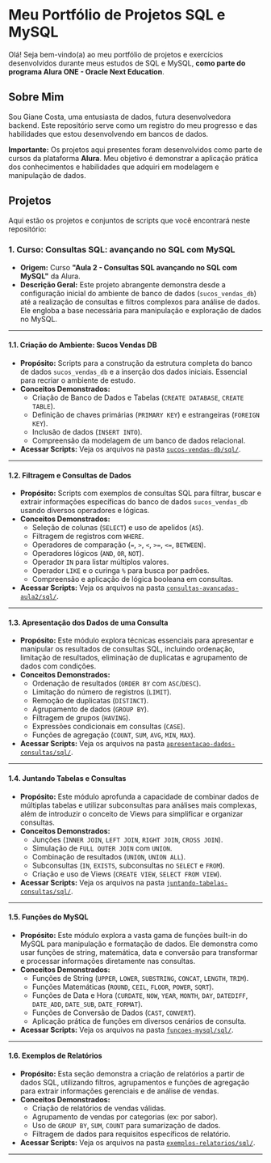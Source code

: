 # Meu Portfólio de Projetos SQL e MySQL 

Olá! Seja bem-vindo(a) ao meu portfólio de projetos e exercícios desenvolvidos durante meus estudos de SQL e MySQL, **como parte do programa Alura ONE - Oracle Next Education**.

## Sobre Mim
Sou Giane Costa, uma entusiasta de dados, futura desenvolvedora backend. Este repositório serve como um registro do meu progresso e das habilidades que estou desenvolvendo em bancos de dados.

**Importante:** Os projetos aqui presentes foram desenvolvidos como parte de cursos da plataforma **Alura**. Meu objetivo é demonstrar a aplicação prática dos conhecimentos e habilidades que adquiri em modelagem e manipulação de dados.


## Projetos
Aqui estão os projetos e conjuntos de scripts que você encontrará neste repositório:

### 1. Curso: Consultas SQL: avançando no SQL com MySQL 
* **Origem:** Curso **"Aula 2 - Consultas SQL avançando no SQL com MySQL"** da Alura.
* **Descrição Geral:** Este projeto abrangente demonstra desde a configuração inicial do ambiente de banco de dados (`sucos_vendas_db`) até a realização de consultas e filtros complexos para análise de dados. Ele engloba a base necessária para manipulação e exploração de dados no MySQL.
---

#### 1.1. Criação do Ambiente: Sucos Vendas DB 
* **Propósito:** Scripts para a construção da estrutura completa do banco de dados `sucos_vendas_db` e a inserção dos dados iniciais. Essencial para recriar o ambiente de estudo.
* **Conceitos Demonstrados:**
    * Criação de Banco de Dados e Tabelas (`CREATE DATABASE`, `CREATE TABLE`).
    * Definição de chaves primárias (`PRIMARY KEY`) e estrangeiras (`FOREIGN KEY`).
    * Inclusão de dados (`INSERT INTO`).
    * Compreensão da modelagem de um banco de dados relacional.
* **Acessar Scripts:** Veja os arquivos na pasta [`sucos-vendas-db/sql/`](https://github.com/Giane10/meu-portfolio-sql-mysql/tree/main/sucos-vendas-db/sql/).
---

#### 1.2. Filtragem e Consultas de Dados 
* **Propósito:** Scripts com exemplos de consultas SQL para filtrar, buscar e extrair informações específicas do banco de dados `sucos_vendas_db` usando diversos operadores e lógicas.
* **Conceitos Demonstrados:**
    * Seleção de colunas (`SELECT`) e uso de apelidos (`AS`).
    * Filtragem de registros com `WHERE`.
    * Operadores de comparação (`=`, `>`, `<`, `>=`, `<=`, `BETWEEN`).
    * Operadores lógicos (`AND`, `OR`, `NOT`).
    * Operador `IN` para listar múltiplos valores.
    * Operador `LIKE` e o curinga `%` para busca por padrões.
    * Compreensão e aplicação de lógica booleana em consultas.
* **Acessar Scripts:** Veja os arquivos na pasta [`consultas-avancadas-aula2/sql/`](https://github.com/Giane10/meu-portfolio-sql-mysql/tree/main/consultas-avancadas-aula2/sql/).
---

#### 1.3. Apresentação dos Dados de uma Consulta 
* **Propósito:** Este módulo explora técnicas essenciais para apresentar e manipular os resultados de consultas SQL, incluindo ordenação, limitação de resultados, eliminação de duplicatas e agrupamento de dados com condições.
* **Conceitos Demonstrados:**
    * Ordenação de resultados (`ORDER BY` com `ASC`/`DESC`).
    * Limitação do número de registros (`LIMIT`).
    * Remoção de duplicatas (`DISTINCT`).
    * Agrupamento de dados (`GROUP BY`).
    * Filtragem de grupos (`HAVING`).
    * Expressões condicionais em consultas (`CASE`).
    * Funções de agregação (`COUNT`, `SUM`, `AVG`, `MIN`, `MAX`).
* **Acessar Scripts:** Veja os arquivos na pasta [`apresentacao-dados-consultas/sql/`](https://github.com/Giane10/meu-portfolio-sql-mysql/tree/main/apresentacao-dados-consultas/sql/).
---

#### 1.4. Juntando Tabelas e Consultas 
* **Propósito:** Este módulo aprofunda a capacidade de combinar dados de múltiplas tabelas e utilizar subconsultas para análises mais complexas, além de introduzir o conceito de Views para simplificar e organizar consultas.
* **Conceitos Demonstrados:**
    * Junções (`INNER JOIN`, `LEFT JOIN`, `RIGHT JOIN`, `CROSS JOIN`).
    * Simulação de `FULL OUTER JOIN` com `UNION`.
    * Combinação de resultados (`UNION`, `UNION ALL`).
    * Subconsultas (`IN`, `EXISTS`, subconsultas no `SELECT` e `FROM`).
    * Criação e uso de Views (`CREATE VIEW`, `SELECT FROM VIEW`).
* **Acessar Scripts:** Veja os arquivos na pasta [`juntando-tabelas-consultas/sql/`](https://github.com/Giane10/meu-portfolio-sql-mysql/tree/main/juntando-tabelas-consultas/sql/).
---

#### 1.5. Funções do MySQL 
* **Propósito:** Este módulo explora a vasta gama de funções built-in do MySQL para manipulação e formatação de dados. Ele demonstra como usar funções de string, matemática, data e conversão para transformar e processar informações diretamente nas consultas.
* **Conceitos Demonstrados:**
    * Funções de String (`UPPER`, `LOWER`, `SUBSTRING`, `CONCAT`, `LENGTH`, `TRIM`).
    * Funções Matemáticas (`ROUND`, `CEIL`, `FLOOR`, `POWER`, `SQRT`).
    * Funções de Data e Hora (`CURDATE`, `NOW`, `YEAR`, `MONTH`, `DAY`, `DATEDIFF`, `DATE_ADD`, `DATE_SUB`, `DATE_FORMAT`).
    * Funções de Conversão de Dados (`CAST`, `CONVERT`).
    * Aplicação prática de funções em diversos cenários de consulta.
* **Acessar Scripts:** Veja os arquivos na pasta [`funcoes-mysql/sql/`](https://github.com/Giane10/meu-portfolio-sql-mysql/tree/main/funcoes-mysql/sql/).
---
  
#### 1.6. Exemplos de Relatórios 
* **Propósito:** Esta seção demonstra a criação de relatórios a partir de dados SQL, utilizando filtros, agrupamentos e funções de agregação para extrair informações gerenciais e de análise de vendas.
* **Conceitos Demonstrados:**
    * Criação de relatórios de vendas válidas.
    * Agrupamento de vendas por categorias (ex: por sabor).
    * Uso de `GROUP BY`, `SUM`, `COUNT` para sumarização de dados.
    * Filtragem de dados para requisitos específicos de relatório.
* **Acessar Scripts:** Veja os arquivos na pasta [`exemplos-relatorios/sql/`](https://github.com/Giane10/meu-portfolio-sql-mysql/tree/main/exemplos-relatorios/sql/).
---
